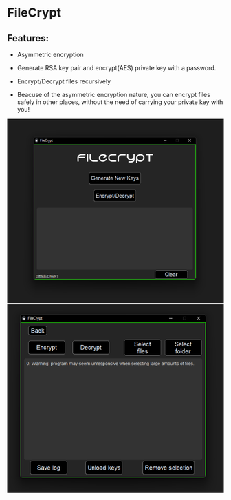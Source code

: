 # FileCrypt

## Features:

- Asymmetric encryption

- Generate RSA key pair and encrypt(AES) private key with a password.

- Encrypt/Decrypt files recursively

- Beacuse of the asymmetric encryption nature, you can encrypt files safely in other places, without the need of carrying your private key with you!

![Captura1](https://raw.githubusercontent.com/DRVR1/FileCrypt/main/res/screen1.png)
![Captura2](https://raw.githubusercontent.com/DRVR1/FileCrypt/main/res/screen2.png)
